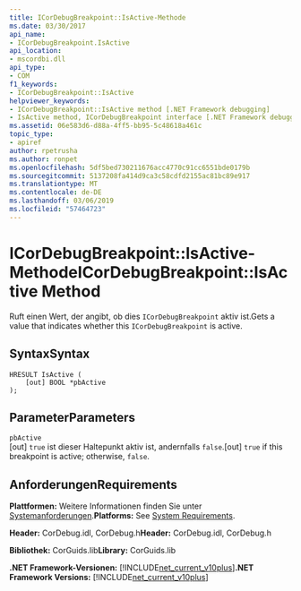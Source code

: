 ```yaml
---
title: ICorDebugBreakpoint::IsActive-Methode
ms.date: 03/30/2017
api_name:
- ICorDebugBreakpoint.IsActive
api_location:
- mscordbi.dll
api_type:
- COM
f1_keywords:
- ICorDebugBreakpoint::IsActive
helpviewer_keywords:
- ICorDebugBreakpoint::IsActive method [.NET Framework debugging]
- IsActive method, ICorDebugBreakpoint interface [.NET Framework debugging]
ms.assetid: 06e583d6-d88a-4ff5-bb95-5c48618a461c
topic_type:
- apiref
author: rpetrusha
ms.author: ronpet
ms.openlocfilehash: 5df5bed730211676acc4770c91cc6551bde0179b
ms.sourcegitcommit: 5137208fa414d9ca3c58cdfd2155ac81bc89e917
ms.translationtype: MT
ms.contentlocale: de-DE
ms.lasthandoff: 03/06/2019
ms.locfileid: "57464723"
---
```

# <a name="icordebugbreakpointisactive-method"></a><span data-ttu-id="8a5bb-102">ICorDebugBreakpoint::IsActive-Methode</span><span class="sxs-lookup"><span data-stu-id="8a5bb-102">ICorDebugBreakpoint::IsActive Method</span></span>
<span data-ttu-id="8a5bb-103">Ruft einen Wert, der angibt, ob dies `ICorDebugBreakpoint` aktiv ist.</span><span class="sxs-lookup"><span data-stu-id="8a5bb-103">Gets a value that indicates whether this `ICorDebugBreakpoint` is active.</span></span>  
  
## <a name="syntax"></a><span data-ttu-id="8a5bb-104">Syntax</span><span class="sxs-lookup"><span data-stu-id="8a5bb-104">Syntax</span></span>  
  
```  
HRESULT IsActive (  
    [out] BOOL *pbActive  
);  
```  
  
## <a name="parameters"></a><span data-ttu-id="8a5bb-105">Parameter</span><span class="sxs-lookup"><span data-stu-id="8a5bb-105">Parameters</span></span>  
 `pbActive`  
 <span data-ttu-id="8a5bb-106">[out] `true` ist dieser Haltepunkt aktiv ist, andernfalls `false`.</span><span class="sxs-lookup"><span data-stu-id="8a5bb-106">[out] `true` if this breakpoint is active; otherwise, `false`.</span></span>  
  
## <a name="requirements"></a><span data-ttu-id="8a5bb-107">Anforderungen</span><span class="sxs-lookup"><span data-stu-id="8a5bb-107">Requirements</span></span>  
 <span data-ttu-id="8a5bb-108">**Plattformen:** Weitere Informationen finden Sie unter [Systemanforderungen](../../../../docs/framework/get-started/system-requirements.md).</span><span class="sxs-lookup"><span data-stu-id="8a5bb-108">**Platforms:** See [System Requirements](../../../../docs/framework/get-started/system-requirements.md).</span></span>  
  
 <span data-ttu-id="8a5bb-109">**Header:** CorDebug.idl, CorDebug.h</span><span class="sxs-lookup"><span data-stu-id="8a5bb-109">**Header:** CorDebug.idl, CorDebug.h</span></span>  
  
 <span data-ttu-id="8a5bb-110">**Bibliothek:** CorGuids.lib</span><span class="sxs-lookup"><span data-stu-id="8a5bb-110">**Library:** CorGuids.lib</span></span>  
  
 <span data-ttu-id="8a5bb-111">**.NET Framework-Versionen:** [!INCLUDE[net_current_v10plus](../../../../includes/net-current-v10plus-md.md)]</span><span class="sxs-lookup"><span data-stu-id="8a5bb-111">**.NET Framework Versions:** [!INCLUDE[net_current_v10plus](../../../../includes/net-current-v10plus-md.md)]</span></span>
